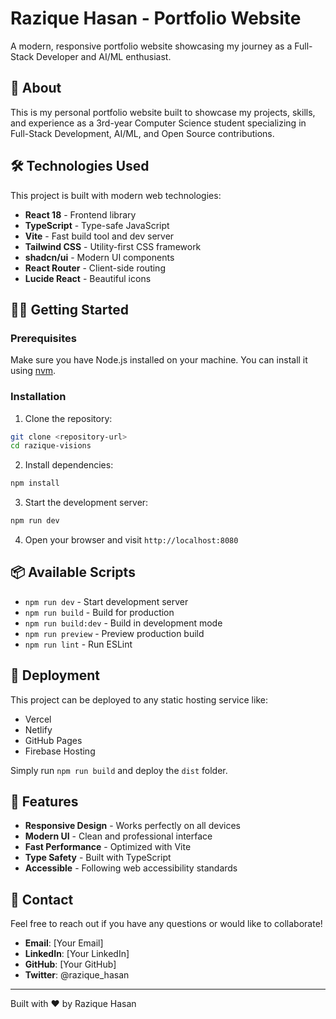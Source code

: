 # Razique Hasan - Portfolio Website

A modern, responsive portfolio website showcasing my journey as a Full-Stack Developer and AI/ML enthusiast.

## 🚀 About

This is my personal portfolio website built to showcase my projects, skills, and experience as a 3rd-year Computer Science student specializing in Full-Stack Development, AI/ML, and Open Source contributions.

## 🛠️ Technologies Used

This project is built with modern web technologies:

- **React 18** - Frontend library
- **TypeScript** - Type-safe JavaScript
- **Vite** - Fast build tool and dev server
- **Tailwind CSS** - Utility-first CSS framework
- **shadcn/ui** - Modern UI components
- **React Router** - Client-side routing
- **Lucide React** - Beautiful icons

## 🏃‍♂️ Getting Started

### Prerequisites

Make sure you have Node.js installed on your machine. You can install it using [nvm](https://github.com/nvm-sh/nvm#installing-and-updating).

### Installation

1. Clone the repository:
```bash
git clone <repository-url>
cd razique-visions
```

2. Install dependencies:
```bash
npm install
```

3. Start the development server:
```bash
npm run dev
```

4. Open your browser and visit `http://localhost:8080`

## 📦 Available Scripts

- `npm run dev` - Start development server
- `npm run build` - Build for production
- `npm run build:dev` - Build in development mode
- `npm run preview` - Preview production build
- `npm run lint` - Run ESLint

## 🚀 Deployment

This project can be deployed to any static hosting service like:

- Vercel
- Netlify
- GitHub Pages
- Firebase Hosting

Simply run `npm run build` and deploy the `dist` folder.

## 📱 Features

- **Responsive Design** - Works perfectly on all devices
- **Modern UI** - Clean and professional interface
- **Fast Performance** - Optimized with Vite
- **Type Safety** - Built with TypeScript
- **Accessible** - Following web accessibility standards

## 📧 Contact

Feel free to reach out if you have any questions or would like to collaborate!

- **Email**: [Your Email]
- **LinkedIn**: [Your LinkedIn]
- **GitHub**: [Your GitHub]
- **Twitter**: @razique_hasan

---

Built with ❤️ by Razique Hasan

